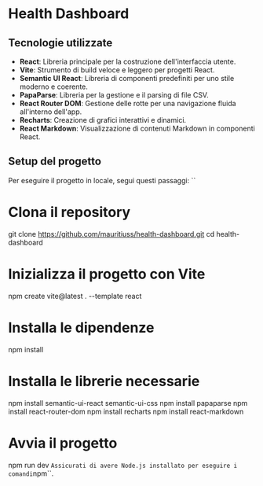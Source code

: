 # Health Dashboard

## Tecnologie utilizzate

- **React**: Libreria principale per la costruzione dell'interfaccia utente.
- **Vite**: Strumento di build veloce e leggero per progetti React.
- **Semantic UI React**: Libreria di componenti predefiniti per uno stile moderno e coerente.
- **PapaParse**: Libreria per la gestione e il parsing di file CSV.
- **React Router DOM**: Gestione delle rotte per una navigazione fluida all'interno dell'app.
- **Recharts**: Creazione di grafici interattivi e dinamici.
- **React Markdown**: Visualizzazione di contenuti Markdown in componenti React.

## Setup del progetto
Per eseguire il progetto in locale, segui questi passaggi:
``
# Clona il repository
git clone https://github.com/mauritiuss/health-dashboard.git
cd health-dashboard

# Inizializza il progetto con Vite
npm create vite@latest . --template react

# Installa le dipendenze
npm install

# Installa le librerie necessarie
npm install semantic-ui-react semantic-ui-css
npm install papaparse
npm install react-router-dom
npm install recharts
npm install react-markdown

# Avvia il progetto
npm run dev
``
Assicurati di avere Node.js installato per eseguire i comandi ``npm``.

